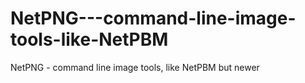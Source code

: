 # NetPNG---command-line-image-tools-like-NetPBM
NetPNG - command line image tools, like NetPBM but newer
